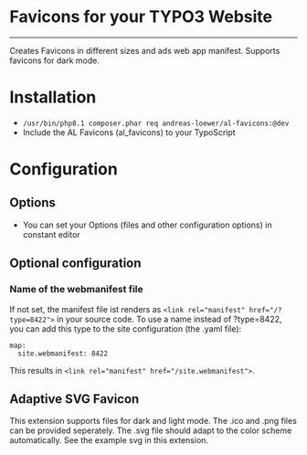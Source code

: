 # Favicons for your TYPO3 Website
***
Creates Favicons in different sizes and ads web app manifest. Supports favicons for dark mode.

# Installation
* `/usr/bin/php8.1 composer.phar req andreas-loewer/al-favicons:@dev`
* Include the AL Favicons (al_favicons) to your TypoScript

# Configuration
## Options
* You can set your Options (files and other configuration options) in constant editor
## Optional configuration
### Name of the webmanifest file
If not set, the manifest file ist renders as `<link rel="manifest" href="/?type=8422">` in your source code.
To use a name instead of ?type=8422, you can add this type to the site configuration (the .yaml file):

    map:
      site.webmanifest: 8422

This results in `<link rel="manifest" href="/site.webmanifest">`.

## Adaptive SVG Favicon
This extension supports files for dark and light mode. The .ico and .png files can be provided seperately.
The .svg file should adapt to the color scheme automatically. See the example svg in this extension.

